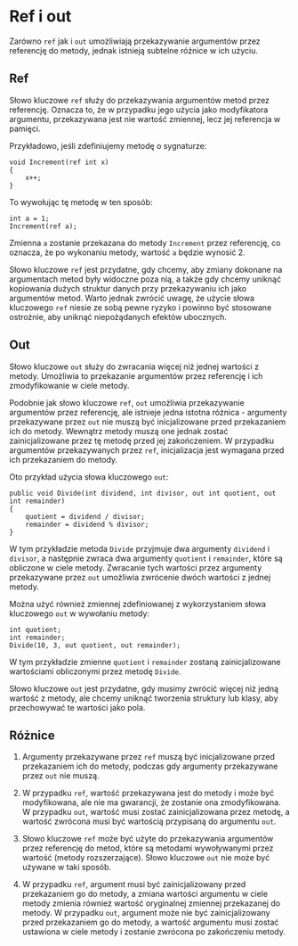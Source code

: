 # Ref i out

Zarówno `ref` jak i `out` umożliwiają przekazywanie argumentów przez referencję do metody, jednak istnieją subtelne różnice w ich użyciu.

## Ref

Słowo kluczowe `ref` służy do przekazywania argumentów metod przez referencję. Oznacza to, że w przypadku jego użycia jako modyfikatora argumentu, przekazywana jest nie wartość zmiennej, lecz jej referencja w pamięci.

Przykładowo, jeśli zdefiniujemy metodę o sygnaturze:

```
void Increment(ref int x)
{
    x++;
}
```

To wywołując tę metodę w ten sposób:

```
int a = 1;
Increment(ref a);
```

Zmienna `a` zostanie przekazana do metody `Increment` przez referencję, co oznacza, że po wykonaniu metody, wartość `a` będzie wynosić 2.

Słowo kluczowe `ref` jest przydatne, gdy chcemy, aby zmiany dokonane na argumentach metod były widoczne poza nią, a także gdy chcemy uniknąć kopiowania dużych struktur danych przy przekazywaniu ich jako argumentów metod. Warto jednak zwrócić uwagę, że użycie słowa kluczowego `ref` niesie ze sobą pewne ryzyko i powinno być stosowane ostrożnie, aby uniknąć niepożądanych efektów ubocznych.

## Out

Słowo kluczowe `out` służy do zwracania więcej niż jednej wartości z metody. Umożliwia to przekazanie argumentów przez referencję i ich zmodyfikowanie w ciele metody.

Podobnie jak słowo kluczowe `ref`, `out` umożliwia przekazywanie argumentów przez referencję, ale istnieje jedna istotna różnica - argumenty przekazywane przez `out` nie muszą być inicjalizowane przed przekazaniem ich do metody. Wewnątrz metody muszą one jednak zostać zainicjalizowane przez tę metodę przed jej zakończeniem. W przypadku argumentów przekazywanych przez `ref`, inicjalizacja jest wymagana przed ich przekazaniem do metody.

Oto przykład użycia słowa kluczowego `out`:

```
public void Divide(int dividend, int divisor, out int quotient, out int remainder)
{
    quotient = dividend / divisor;
    remainder = dividend % divisor;
}
```

W tym przykładzie metoda `Divide` przyjmuje dwa argumenty `dividend` i `divisor`, a następnie zwraca dwa argumenty `quotient` i `remainder`, które są obliczone w ciele metody. Zwracanie tych wartości przez argumenty przekazywane przez `out` umożliwia zwrócenie dwóch wartości z jednej metody.

Można użyć również zmiennej zdefiniowanej z wykorzystaniem słowa kluczowego `out` w wywołaniu metody:

```
int quotient;
int remainder;
Divide(10, 3, out quotient, out remainder);
```

W tym przykładzie zmienne `quotient` i `remainder` zostaną zainicjalizowane wartościami obliczonymi przez metodę `Divide`.

Słowo kluczowe `out` jest przydatne, gdy musimy zwrócić więcej niż jedną wartość z metody, ale chcemy uniknąć tworzenia struktury lub klasy, aby przechowywać te wartości jako pola.

## Różnice

1. Argumenty przekazywane przez `ref` muszą być inicjalizowane przed przekazaniem ich do metody, podczas gdy argumenty przekazywane przez `out` nie muszą.

2. W przypadku `ref`, wartość przekazywana jest do metody i może być modyfikowana, ale nie ma gwarancji, że zostanie ona zmodyfikowana. W przypadku `out`, wartość musi zostać zainicjalizowana przez metodę, a wartość zwrócona musi być wartością przypisaną do argumentu `out`.

3. Słowo kluczowe `ref` może być użyte do przekazywania argumentów przez referencję do metod, które są metodami wywoływanymi przez wartość (metody rozszerzające). Słowo kluczowe `out` nie może być używane w taki sposób.

4. W przypadku `ref`, argument musi być zainicjalizowany przed przekazaniem go do metody, a zmiana wartości argumentu w ciele metody zmienia również wartość oryginalnej zmiennej przekazanej do metody. W przypadku `out`, argument może nie być zainicjalizowany przed przekazaniem go do metody, a wartość argumentu musi zostać ustawiona w ciele metody i zostanie zwrócona po zakończeniu metody.